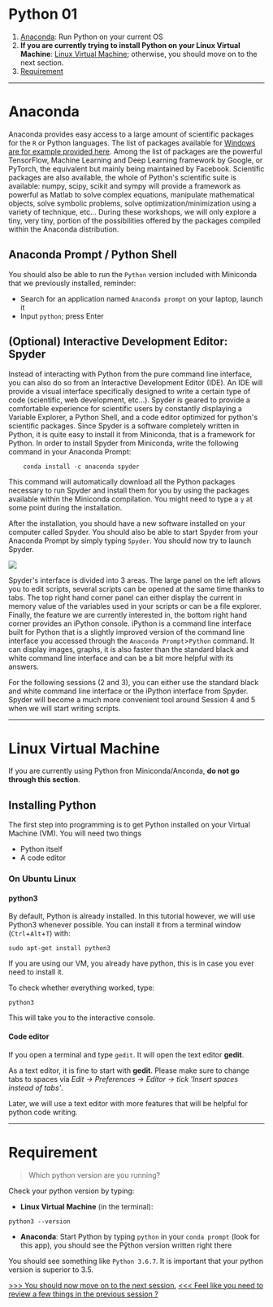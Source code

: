 
# Python 01

1. [Anaconda](#Anaconda): Run Python on your current OS
2. **If you are currently trying to install Python on your Linux Virtual Machine**: [Linux Virtual Machine](#LinuxVirtualMachine); otherwise, you should move on to the next section. 
3. [Requirement](#Requirement)



---

# Anaconda

Anaconda provides easy access to a large amount of scientific packages for the `R` or Python languages. The list of packages available for [Windows are for example provided here](https://docs.anaconda.com/anaconda/packages/py3.6_win-64/). Among the list of packages are the powerful TensorFlow, Machine Learning and Deep Learning framework by Google, or PyTorch, the equivalent but mainly being maintained by Facebook. Scientific packages are also available, the whole of Python's scientific suite is available: numpy, scipy, scikit and sympy will provide a framework as powerful as Matlab to solve complex equations, manipulate mathematical objects, solve symbolic problems, solve optimization/minimization using a variety of technique, etc... During these workshops, we will only explore a tiny, very tiny, portion of the possibilities offered by the packages compiled within the Anaconda distribution. 

## Anaconda Prompt / Python Shell

You should also be able to run the `Python` version included with Miniconda that we previously installed, reminder:
* Search for an application named `Anaconda prompt` on your laptop, launch it
* Input `python`; press Enter


## (Optional) Interactive Development Editor: Spyder

Instead of interacting with Python from the pure command line interface, you can also do so from an Interactive Development Editor (IDE). An IDE will provide a visual interface specifically designed to write a certain type of code (scientific, web development, etc...). Spyder is geared to provide a comfortable experience for scientific users by constantly displaying a Variable Explorer, a Python Shell, and a code editor optimized for python's scientific packages. Since Spyder is a software completely written in Python, it is quite easy to install it from Miniconda, that is a framework for Python.
In order to install Spyder from Miniconda, write the following command in your Anaconda Prompt:
```
    conda install -c anaconda spyder
```
This command will automatically download all the Python packages necessary to run Spyder and install them for you by using the packages available within the Miniconda compilation. You might need to type a `y` at some point during the installation.

After the installation, you should have a new software installed on your computer called Spyder. You should also be able to start Spyder from your Anaconda Prompt by simply typing `Spyder`.
You should now try to launch Spyder.

[<img src="https://i.postimg.cc/Cxpj2bnP/Python-Spyder-Initial-Screen.png
">](https://i.postimg.cc/Cxpj2bnP/Python-Spyder-Initial-Screen.png)

Spyder's interface is divided into 3 areas. The large panel on the left allows you to edit scripts, several scripts can be opened at the same time thanks to tabs. The top right hand corner panel can either display the current in memory value of the variables used in your scripts or can be a file explorer. Finally, the feature we are currently interested in, the bottom right hand corner provides an iPython console. iPython is a command line interface built for Python that is a slightly improved version of the command line interface you accessed through the `Anaconda Prompt`>`Python` command. It can display images, graphs, it is also faster than the standard black and white command line interface and can be a bit more helpful with its answers.

For the following sessions (2 and 3), you can either use the standard black and white command line interface or the iPython interface from Spyder. Spyder will become a much more convenient tool around Session 4 and 5 when we will start writing scripts.

---

# Linux Virtual Machine

If you are currently using Python fron Miniconda/Anconda, **do not go through this section**.

## Installing Python

The first step into programming is to get Python installed on your Virtual Machine (VM). You will need two things

* Python itself
* A code editor

### On Ubuntu Linux

#### python3

By default, Python is already installed. In this tutorial however, we will use Python3 whenever possible. You can install it from a terminal window (`Ctrl`+`Alt`+`T`) with: 

    sudo apt-get install python3

If you are using our VM, you already have python, this is in case you ever need to install it.

To check whether everything worked, type:

    python3

This will take you to the interactive console.

#### Code editor

If you open a terminal and type `gedit`. It will open the text editor **gedit**.

As a text editor, it is fine to start with **gedit**. Please make sure to change tabs to spaces via *Edit -> Preferences -> Editor -> tick 'Insert spaces instead of tabs'*.

Later, we will use a text editor with more features that will be helpful for python code writing.

---

# Requirement

> Which python version are you running?


Check your python version by typing:

* **Linux Virtual Machine** (in the terminal): 
```
python3 --version
```
* **Anaconda**: Start Python by typing `python` in your `conda prompt` (look for this app), you should see the Pŷthon version written right there

You should see something like `Python 3.6.7`.
It is important that your python version is superior to 3.5.


[>>> You should now move on to the next session.](./02-operator-calculator.md)
[<<< Feel like you need to review a few things in the previous session ?](./00-getting-python.md)